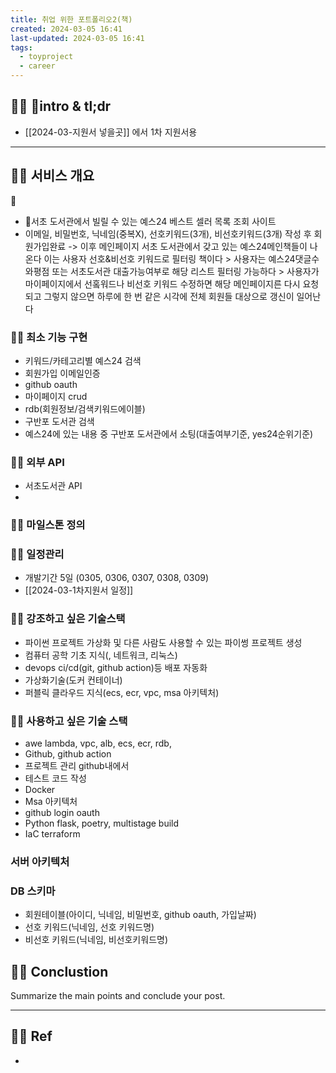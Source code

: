 ```yaml
---
title: 취업 위한 포트폴리오2(책)
created: 2024-03-05 16:41
last-updated: 2024-03-05 16:41
tags:
  - toyproject
  - career
---
```


## 👯‍♂️ intro & tl;dr

- [[2024-03-지원서 넣을곳]] 에서 1차 지원서용

--- 

## 👯‍♂️ 서비스 개요


- 서초 도서관에서 빌릴 수 있는 예스24 베스트 셀러 목록 조회 사이트 
- 이메일, 비밀번호, 닉네임(중복X), 선호키워드(3개), 비선호키워드(3개) 작성 후 회원가입완료 -> 이후 메인페이지 서초 도서관에서 갖고 있는 예스24메인책들이 나온다 이는 사용자 선호&비선호 키워드로 필터링 책이다 > 사용자는 예스24댓글수와평점 또는 서초도서관 대출가능여부로 해당 리스트 필터링 가능하다 > 사용자가 마이페이지에서 선홐워드나 비선호 키워드 수정하면 해당 메인페이지른 다시 요청되고 그렇지 않으면 하루에 한 번 같은 시각에 전체 회원들 대상으로 갱신이 일어난다 


### 👯‍♂️ 최소 기능 구현

- 키워드/카테고리별 예스24 검색
- 회원가입 이메일인증
- github oauth
- 마이페이지 crud
- rdb(회원정보/검색키워드에이블)
- 구반포 도서관 검색
- 예스24에 있는 내용 중 구반포 도서관에서 소팅(대출여부기준, yes24순위기준)

### 👯‍♂️ 외부 API

- 서초도서관 API
- 

### 👯‍♂️ 마일스톤 정의


### 👯‍♂️ 일정관리

- 개발기간 5일 (0305, 0306, 0307, 0308, 0309)
- [[2024-03-1차지원서 일정]]


### 👯‍♂️ 강조하고 싶은 기술스택

- 파이썬 프로젝트 가상화 및 다른 사람도 사용할 수 있는 파이썽 프로젝트 생성
- 컴퓨터 공학 기초 지식(, 네트워크, 리눅스)
- devops ci/cd(git, github action)등 배포 자동화
- 가상화기술(도커 컨테이너)
- 퍼블릭 클라우드 지식(ecs, ecr, vpc, msa 아키텍처)

### 👯‍♂️ 사용하고 싶은 기술 스택

- awe lambda, vpc, alb, ecs, ecr, rdb,  
- Github, github action
- 프로젝트 관리 github내에서
- 테스트 코드 작성
- Docker
- Msa 아키텍처
- github login oauth
- Python flask, poetry, multistage build
- IaC terraform

### 서버 아키텍처

### DB 스키마
- 회원테이블(아이디, 닉네임, 비밀번호, github oauth, 가입날짜)
- 선호 키워드(닉네임, 선호 키워드명)
- 비선호 키워드(닉네임, 비선호키워드명)


## 👯‍♂️ Conclustion

Summarize the main points and conclude your post.

--- 

## 👯‍♂️ Ref

- [^1]:  작성자. "제목," 사이트명, 발행날짜, [URL](www.naver.com)

